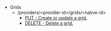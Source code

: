 * Grids
    * /providers/\<provider-id>/grids/\<native-id>
        * [PUT - Create or update a grid.](#create-update-grid)
        * [DELETE - Delete a grid.](#delete-grid)
